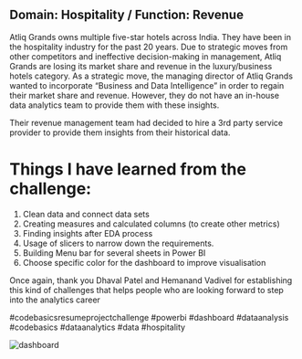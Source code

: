 



## Domain:  Hospitality       / Function: Revenue

Atliq Grands owns multiple five-star hotels across India. They have been in the hospitality industry for the past 20 years. Due to strategic moves from other competitors and ineffective decision-making in management, Atliq Grands are losing its market share and revenue in the luxury/business hotels category. As a strategic move, the managing director of Atliq Grands wanted to incorporate “Business and Data Intelligence” in order to regain their market share and revenue. However, they do not have an in-house data analytics team to provide them with these insights.

Their revenue management team had decided to hire a 3rd party service provider to provide them insights from their historical data.



# Things I have learned from the challenge:
1. Clean data and connect data sets 
2. Creating measures and calculated columns (to create other metrics)
3. Finding insights after EDA process
4. Usage of slicers to narrow down the requirements.
5. Building Menu bar for several sheets in Power BI
6. Choose specific color for the dashboard to improve visualisation

Once again, thank you Dhaval Patel and Hemanand Vadivel for establishing this kind of challenges that helps people who are looking forward to step into the analytics career

#codebasicsresumeprojectchallenge #powerbi #dashboard #dataanalysis #codebasics #dataanalytics #data #hospitality 

![dashboard](https://user-images.githubusercontent.com/104529166/193417033-a243378a-ad4b-4d54-aa47-56f6d4285fcb.png)
